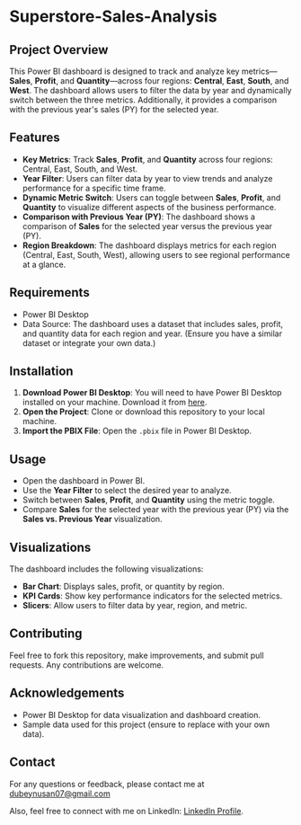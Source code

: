 # Superstore-Sales-Analysis

## Project Overview

This Power BI dashboard is designed to track and analyze key metrics—**Sales**, **Profit**, and **Quantity**—across four regions: **Central**, **East**, **South**, and **West**. The dashboard allows users to filter the data by year and dynamically switch between the three metrics. Additionally, it provides a comparison with the previous year's sales (PY) for the selected year.

## Features

- **Key Metrics**: Track **Sales**, **Profit**, and **Quantity** across four regions: Central, East, South, and West.
- **Year Filter**: Users can filter data by year to view trends and analyze performance for a specific time frame.
- **Dynamic Metric Switch**: Users can toggle between **Sales**, **Profit**, and **Quantity** to visualize different aspects of the business performance.
- **Comparison with Previous Year (PY)**: The dashboard shows a comparison of **Sales** for the selected year versus the previous year (PY).
- **Region Breakdown**: The dashboard displays metrics for each region (Central, East, South, West), allowing users to see regional performance at a glance.

## Requirements

- Power BI Desktop
- Data Source: The dashboard uses a dataset that includes sales, profit, and quantity data for each region and year. (Ensure you have a similar dataset or integrate your own data.)

## Installation

1. **Download Power BI Desktop**: You will need to have Power BI Desktop installed on your machine. Download it from [here](https://powerbi.microsoft.com/downloads/).
2. **Open the Project**: Clone or download this repository to your local machine.
3. **Import the PBIX File**: Open the `.pbix` file in Power BI Desktop.

## Usage

- Open the dashboard in Power BI.
- Use the **Year Filter** to select the desired year to analyze.
- Switch between **Sales**, **Profit**, and **Quantity** using the metric toggle.
- Compare **Sales** for the selected year with the previous year (PY) via the **Sales vs. Previous Year** visualization.

## Visualizations

The dashboard includes the following visualizations:
- **Bar Chart**: Displays sales, profit, or quantity by region.
- **KPI Cards**: Show key performance indicators for the selected metrics.
- **Slicers**: Allow users to filter data by year, region, and metric.

## Contributing

Feel free to fork this repository, make improvements, and submit pull requests. Any contributions are welcome.

## Acknowledgements

- Power BI Desktop for data visualization and dashboard creation.
- Sample data used for this project (ensure to replace with your own data).

## Contact

For any questions or feedback, please contact me at dubeynusan07@gmail.com 

Also, feel free to connect with me on LinkedIn: [LinkedIn Profile](https://www.linkedin.com/in/nusan-dubey-32a875229/).


